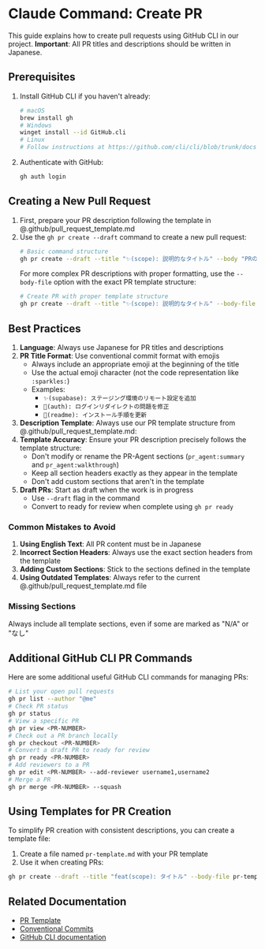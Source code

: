 # Claude Command: Create PR
This guide explains how to create pull requests using GitHub CLI in our project.
**Important**: All PR titles and descriptions should be written in Japanese.

## Prerequisites
1. Install GitHub CLI if you haven't already:
   ```bash
   # macOS
   brew install gh
   # Windows
   winget install --id GitHub.cli
   # Linux
   # Follow instructions at https://github.com/cli/cli/blob/trunk/docs/install_linux.md
   ```
2. Authenticate with GitHub:
   ```bash
   gh auth login
   ```

## Creating a New Pull Request
1. First, prepare your PR description following the template in @.github/pull_request_template.md
2. Use the `gh pr create --draft` command to create a new pull request:
   ```bash
   # Basic command structure
   gh pr create --draft --title "✨(scope): 説明的なタイトル" --body "PRの説明" --base main 
   ```
   For more complex PR descriptions with proper formatting, use the `--body-file` option with the exact PR template structure:
   ```bash
   # Create PR with proper template structure
   gh pr create --draft --title "✨(scope): 説明的なタイトル" --body-file .github/pull_request_template.md --base main
   ```

## Best Practices
1. **Language**: Always use Japanese for PR titles and descriptions
2. **PR Title Format**: Use conventional commit format with emojis
   - Always include an appropriate emoji at the beginning of the title
   - Use the actual emoji character (not the code representation like `:sparkles:`)
   - Examples:
     - `✨(supabase): ステージング環境のリモート設定を追加`
     - `🐛(auth): ログインリダイレクトの問題を修正`
     - `📝(readme): インストール手順を更新`
3. **Description Template**: Always use our PR template structure from @.github/pull_request_template.md:
4. **Template Accuracy**: Ensure your PR description precisely follows the template structure:
   - Don't modify or rename the PR-Agent sections (`pr_agent:summary` and `pr_agent:walkthrough`)
   - Keep all section headers exactly as they appear in the template
   - Don't add custom sections that aren't in the template
5. **Draft PRs**: Start as draft when the work is in progress
   - Use `--draft` flag in the command
   - Convert to ready for review when complete using `gh pr ready`

### Common Mistakes to Avoid
1. **Using English Text**: All PR content must be in Japanese
2. **Incorrect Section Headers**: Always use the exact section headers from the template
3. **Adding Custom Sections**: Stick to the sections defined in the template
4. **Using Outdated Templates**: Always refer to the current @.github/pull_request_template.md file

### Missing Sections
Always include all template sections, even if some are marked as "N/A" or "なし"

## Additional GitHub CLI PR Commands
Here are some additional useful GitHub CLI commands for managing PRs:
```bash
# List your open pull requests
gh pr list --author "@me"
# Check PR status
gh pr status
# View a specific PR
gh pr view <PR-NUMBER>
# Check out a PR branch locally
gh pr checkout <PR-NUMBER>
# Convert a draft PR to ready for review
gh pr ready <PR-NUMBER>
# Add reviewers to a PR
gh pr edit <PR-NUMBER> --add-reviewer username1,username2
# Merge a PR
gh pr merge <PR-NUMBER> --squash
```

## Using Templates for PR Creation
To simplify PR creation with consistent descriptions, you can create a template file:
1. Create a file named `pr-template.md` with your PR template
2. Use it when creating PRs:
```bash
gh pr create --draft --title "feat(scope): タイトル" --body-file pr-template.md --base main
```

## Related Documentation
- [PR Template](/.github/pull_request_template.md)
- [Conventional Commits](https://www.conventionalcommits.org/)
- [GitHub CLI documentation](https://cli.github.com/manual/)
